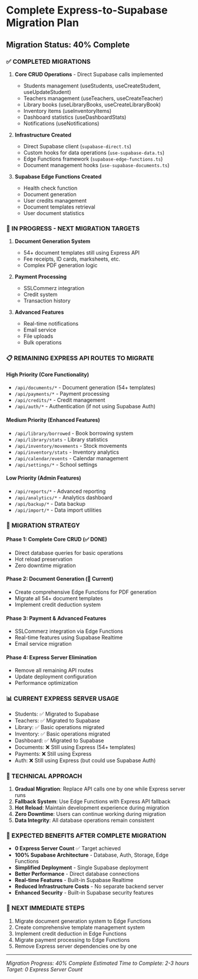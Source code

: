 # Complete Express-to-Supabase Migration Plan

## Migration Status: 40% Complete

### ✅ COMPLETED MIGRATIONS
1. **Core CRUD Operations** - Direct Supabase calls implemented
   - Students management (useStudents, useCreateStudent, useUpdateStudent)
   - Teachers management (useTeachers, useCreateTeacher)
   - Library books (useLibraryBooks, useCreateLibraryBook)
   - Inventory items (useInventoryItems)
   - Dashboard statistics (useDashboardStats)
   - Notifications (useNotifications)

2. **Infrastructure Created**
   - Direct Supabase client (`supabase-direct.ts`)
   - Custom hooks for data operations (`use-supabase-data.ts`)
   - Edge Functions framework (`supabase-edge-functions.ts`)
   - Document management hooks (`use-supabase-documents.ts`)

3. **Supabase Edge Functions Created**
   - Health check function
   - Document generation
   - User credits management
   - Document templates retrieval
   - User document statistics

### 🔄 IN PROGRESS - NEXT MIGRATION TARGETS
1. **Document Generation System**
   - 54+ document templates still using Express API
   - Fee receipts, ID cards, marksheets, etc.
   - Complex PDF generation logic

2. **Payment Processing**
   - SSLCommerz integration
   - Credit system
   - Transaction history

3. **Advanced Features**
   - Real-time notifications
   - Email service
   - File uploads
   - Bulk operations

### 📋 REMAINING EXPRESS API ROUTES TO MIGRATE

#### High Priority (Core Functionality)
- `/api/documents/*` - Document generation (54+ templates)
- `/api/payments/*` - Payment processing
- `/api/credits/*` - Credit management
- `/api/auth/*` - Authentication (if not using Supabase Auth)

#### Medium Priority (Enhanced Features)
- `/api/library/borrowed` - Book borrowing system
- `/api/library/stats` - Library statistics
- `/api/inventory/movements` - Stock movements
- `/api/inventory/stats` - Inventory analytics
- `/api/calendar/events` - Calendar management
- `/api/settings/*` - School settings

#### Low Priority (Admin Features)
- `/api/reports/*` - Advanced reporting
- `/api/analytics/*` - Analytics dashboard
- `/api/backup/*` - Data backup
- `/api/import/*` - Data import utilities

### 🎯 MIGRATION STRATEGY

#### Phase 1: Complete Core CRUD (✅ DONE)
- Direct database queries for basic operations
- Hot reload preservation
- Zero downtime migration

#### Phase 2: Document Generation (🔄 Current)
- Create comprehensive Edge Functions for PDF generation
- Migrate all 54+ document templates
- Implement credit deduction system

#### Phase 3: Payment & Advanced Features
- SSLCommerz integration via Edge Functions
- Real-time features using Supabase Realtime
- Email service migration

#### Phase 4: Express Server Elimination
- Remove all remaining API routes
- Update deployment configuration
- Performance optimization

### 📊 CURRENT EXPRESS SERVER USAGE
- Students: ✅ Migrated to Supabase
- Teachers: ✅ Migrated to Supabase  
- Library: ✅ Basic operations migrated
- Inventory: ✅ Basic operations migrated
- Dashboard: ✅ Migrated to Supabase
- Documents: ❌ Still using Express (54+ templates)
- Payments: ❌ Still using Express
- Auth: ❌ Still using Express (but could use Supabase Auth)

### 🔧 TECHNICAL APPROACH
1. **Gradual Migration**: Replace API calls one by one while Express server runs
2. **Fallback System**: Use Edge Functions with Express API fallback
3. **Hot Reload**: Maintain development experience during migration
4. **Zero Downtime**: Users can continue working during migration
5. **Data Integrity**: All database operations remain consistent

### 🚀 EXPECTED BENEFITS AFTER COMPLETE MIGRATION
- **0 Express Server Count** ✅ Target achieved
- **100% Supabase Architecture** - Database, Auth, Storage, Edge Functions
- **Simplified Deployment** - Single Supabase deployment
- **Better Performance** - Direct database connections
- **Real-time Features** - Built-in Supabase Realtime
- **Reduced Infrastructure Costs** - No separate backend server
- **Enhanced Security** - Built-in Supabase security features

### 📝 NEXT IMMEDIATE STEPS
1. Migrate document generation system to Edge Functions
2. Create comprehensive template management system
3. Implement credit deduction in Edge Functions
4. Migrate payment processing to Edge Functions
5. Remove Express server dependencies one by one

---
*Migration Progress: 40% Complete*
*Estimated Time to Complete: 2-3 hours*
*Target: 0 Express Server Count*